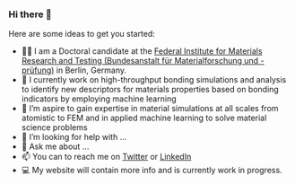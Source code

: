 ### Hi there 👋

Here are some ideas to get you started:

- :student: I am a Doctoral candidate at the [Federal Institute for Materials Research and Testing (Bundesanstalt für Materialforschung und -prüfung)](https://www.bam.de/Navigation/EN/Home/home.html) in Berlin, Germany.
- 🔭 I currently work on high-throughput bonding simulations and analysis to identify new descriptors for materials properties based on bonding indicators by employing machine learning
- 👯 I’m aspire to gain expertise in material simulations at all scales from atomistic to FEM and in applied machine learning to solve material science problems
- 🤔 I’m looking for help with ...
- 💬 Ask me about ...
- 📫 You can to reach me on [Twitter](https://twitter.com/NaikAak) or [LinkedIn](https://www.linkedin.com/in/aakashnaik23/)
- 💻 My website will contain more info and is currently work in progress.

